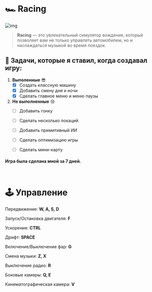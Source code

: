 # 🏎️ Racing

![img](https://i.imgur.com/FoKBWjT.png)

> **Racing** — это увлекательный симулятор вождения, который позволяет вам не только управлять автомобилем, но и наслаждаться музыкой во время поездок.

## 🎯 Задачи, которые я ставил, когда создавал игру:

1. **Выполенные** 😎
    - [x] Создать классную машину
    - [x] Добавить смену дня и ночи
    - [x] Сделать главное меню и меню паузы

2. **Не выполненные** 😢
    - [ ] Добавить гонку
    - [ ] Сделать несколько локаций
    - [ ] Добавить примитивный ИИ
    - [ ] Сделать оптимизацию игры
    - [ ] Сделать мини-карту


#### Игра была сделана мной за 7 дней.

<br>

# 🕹️ Управление

Передвижение: **W, A, S, D**

Запуск/Остановка двигателя: **F**

Ускорение: **CTRL**

Дрифт: **SPACE**

Включение/Выключение фар: **G**

Смена музыки: **Z, X**

Выключение радио: **R**

Боковые камеры: **Q, E**

Кинематографическая камера: **V**

<br>
